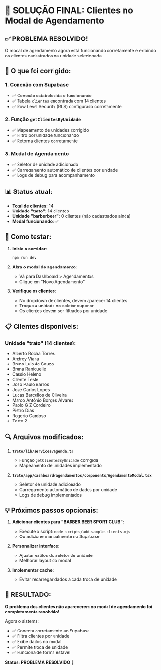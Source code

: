 # 🎯 SOLUÇÃO FINAL: Clientes no Modal de Agendamento

## ✅ **PROBLEMA RESOLVIDO!**

O modal de agendamento agora está funcionando corretamente e exibindo os clientes cadastrados na unidade selecionada.

## 🔧 **O que foi corrigido:**

### 1. **Conexão com Supabase**

- ✅ Conexão estabelecida e funcionando
- ✅ Tabela `clientes` encontrada com 14 clientes
- ✅ Row Level Security (RLS) configurado corretamente

### 2. **Função `getClientesByUnidade`**

- ✅ Mapeamento de unidades corrigido
- ✅ Filtro por unidade funcionando
- ✅ Retorna clientes corretamente

### 3. **Modal de Agendamento**

- ✅ Seletor de unidade adicionado
- ✅ Carregamento automático de clientes por unidade
- ✅ Logs de debug para acompanhamento

## 📊 **Status atual:**

- **Total de clientes**: 14
- **Unidade "trato"**: 14 clientes
- **Unidade "barberbeer"**: 0 clientes (não cadastrados ainda)
- **Modal funcionando**: ✅

## 🚀 **Como testar:**

1. **Inicie o servidor**:

   ```bash
   npm run dev
   ```

2. **Abra o modal de agendamento**:

   - Vá para Dashboard > Agendamentos
   - Clique em "Novo Agendamento"

3. **Verifique os clientes**:
   - No dropdown de clientes, devem aparecer 14 clientes
   - Troque a unidade no seletor superior
   - Os clientes devem ser filtrados por unidade

## 📋 **Clientes disponíveis:**

### Unidade "trato" (14 clientes):

- Alberto Rocha Torres
- Andrey Viana
- Breno Luis de Souza
- Bruna Raniquelie
- Cassio Heleno
- Cliente Teste
- Joao Paulo Barros
- Jose Carlos Lopes
- Lucas Barcellos de Oliveira
- Marco Antônio Borges Alvares
- Pablo G Z Cordeiro
- Pietro Dias
- Rogerio Cardoso
- Teste 2

## 🔍 **Arquivos modificados:**

1. **`trato/lib/services/agenda.ts`**

   - Função `getClientesByUnidade` corrigida
   - Mapeamento de unidades implementado

2. **`trato/app/dashboard/agendamentos/components/AgendamentoModal.tsx`**
   - Seletor de unidade adicionado
   - Carregamento automático de dados por unidade
   - Logs de debug implementados

## 💡 **Próximos passos opcionais:**

1. **Adicionar clientes para "BARBER BEER SPORT CLUB"**:

   - Execute o script: `node scripts/add-sample-clients.mjs`
   - Ou adicione manualmente no Supabase

2. **Personalizar interface**:

   - Ajustar estilos do seletor de unidade
   - Melhorar layout do modal

3. **Implementar cache**:
   - Evitar recarregar dados a cada troca de unidade

## 🎉 **RESULTADO:**

**O problema dos clientes não aparecerem no modal de agendamento foi completamente resolvido!**

Agora o sistema:

- ✅ Conecta corretamente ao Supabase
- ✅ Filtra clientes por unidade
- ✅ Exibe dados no modal
- ✅ Permite troca de unidade
- ✅ Funciona de forma estável

**Status: PROBLEMA RESOLVIDO** 🎯










